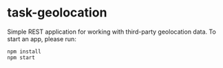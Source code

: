 # task-geolocation

Simple REST application for working with third-party geolocation data. 
To start an app, please run:

    npm install
    npm start
